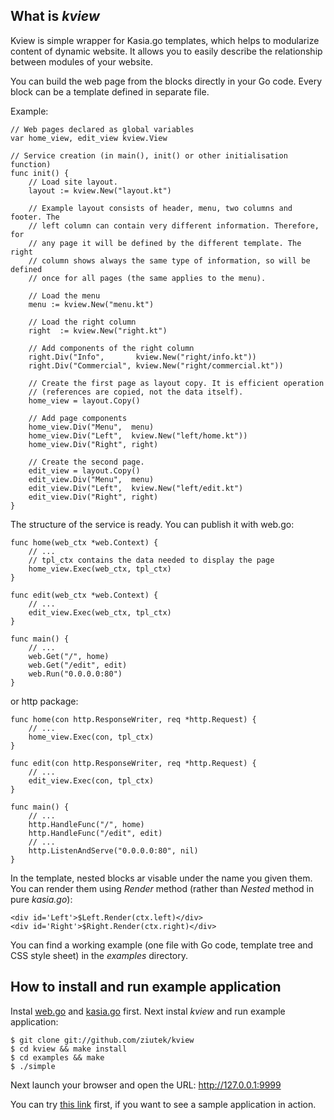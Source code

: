 ## What is *kview*

Kview is simple wrapper for Kasia.go templates, which helps to modularize
content of dynamic website. It allows you to easily describe the relationship
between modules of your website.

You can build the web page from the blocks directly in your Go code. Every block
can be a template defined in separate file.

Example:

    // Web pages declared as global variables
    var home_view, edit_view kview.View

    // Service creation (in main(), init() or other initialisation function)
    func init() {
        // Load site layout. 
        layout := kview.New("layout.kt")
    
        // Example layout consists of header, menu, two columns and footer. The
        // left column can contain very different information. Therefore, for
        // any page it will be defined by the different template. The right
        // column shows always the same type of information, so will be defined
        // once for all pages (the same applies to the menu).

        // Load the menu
        menu := kview.New("menu.kt")

        // Load the right column
        right  := kview.New("right.kt")

        // Add components of the right column
        right.Div("Info",       kview.New("right/info.kt"))
        right.Div("Commercial", kview.New("right/commercial.kt"))

        // Create the first page as layout copy. It is efficient operation
        // (references are copied, not the data itself).
        home_view = layout.Copy()

        // Add page components
        home_view.Div("Menu",  menu)
        home_view.Div("Left",  kview.New("left/home.kt"))
        home_view.Div("Right", right)

        // Create the second page.
        edit_view = layout.Copy()
        edit_view.Div("Menu",  menu)
        edit_view.Div("Left",  kview.New("left/edit.kt")
        edit_view.Div("Right", right)
    }

The structure of the service is ready. You can publish it with web.go:

    func home(web_ctx *web.Context) {
        // ...
        // tpl_ctx contains the data needed to display the page
        home_view.Exec(web_ctx, tpl_ctx)
    }

    func edit(web_ctx *web.Context) {
        // ...
        edit_view.Exec(web_ctx, tpl_ctx)
    }

    func main() {
        // ...
        web.Get("/", home)
        web.Get("/edit", edit)
        web.Run("0.0.0.0:80")
    }
    
or http package:

    func home(con http.ResponseWriter, req *http.Request) {
        // ...
        home_view.Exec(con, tpl_ctx) 
    }

    func edit(con http.ResponseWriter, req *http.Request) {
        // ...
        edit_view.Exec(con, tpl_ctx)
    }

    func main() {
        // ...
        http.HandleFunc("/", home)
        http.HandleFunc("/edit", edit)
        // ...
        http.ListenAndServe("0.0.0.0:80", nil)
    }

In the template, nested blocks ar visable under the name you given them. You can
render them using *Render* method (rather than *Nested* method in pure
*kasia.go*):

    <div id='Left'>$Left.Render(ctx.left)</div>
    <div id='Right'>$Right.Render(ctx.right)</div>

You can find a working example (one file with Go code, template tree and CSS
style sheet) in the *examples* directory.

## How to install and run example application

Instal [web.go](http://github.com/hoisie/web.go) and
[kasia.go](http://github.com/ziutek/kasia.go) first. Next instal *kview* and run
example application:

    $ git clone git://github.com/ziutek/kview
    $ cd kview && make install
    $ cd examples && make
    $ ./simple

Next launch your browser and open the URL: http://127.0.0.1:9999

You can try [this link](http://195.74.48.3:9999/) first, if you want to see a
sample application in action.
